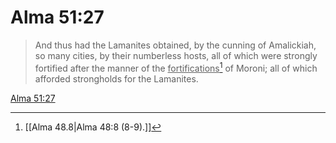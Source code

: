 # Alma 51:27

> And thus had the Lamanites obtained, by the cunning of Amalickiah, so many cities, by their numberless hosts, all of which were strongly fortified after the manner of the <u>fortifications</u>[^a] of Moroni; all of which afforded strongholds for the Lamanites.

[Alma 51:27](https://www.churchofjesuschrist.org/study/scriptures/bofm/alma/51?lang=eng&id=p27#p27)


[^a]: [[Alma 48.8|Alma 48:8 (8-9).]]
